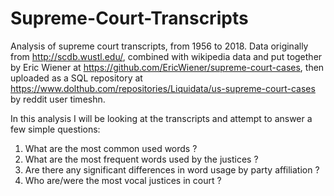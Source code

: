 # Supreme-Court-Transcripts
Analysis of supreme court transcripts, from 1956 to 2018. Data originally from http://scdb.wustl.edu/, combined with wikipedia data and put together by Eric Wiener at https://github.com/EricWiener/supreme-court-cases, then uploaded as a SQL repository at https://www.dolthub.com/repositories/Liquidata/us-supreme-court-cases by reddit user timeshn.

In this analysis I will be looking at the transcripts and attempt to answer a few simple questions:

  1) What are the most common used words ?
  2) What are the most frequent words used by the justices ?
  3) Are there any significant differences in word usage by party affiliation ?
  4) Who are/were the most vocal justices in court ? 


